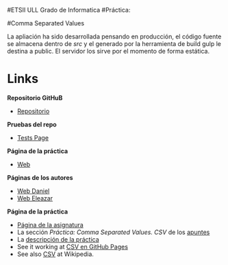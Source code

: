 #ETSII ULL Grado de Informatica 
#Práctica:

#Comma Separated Values

La apliación ha sido desarrollada pensando en producción, el código fuente se almacena dentro de _src_
y el generado por la herramienta de build gulp le destina a public. El servidor los sirve por el
momento de forma estática.

# Links

**Repositorio GitHuB**

* [Repositorio](https://github.com/EleDiaz/csv-prac1)

**Pruebas del repo**
* [Tests Page](http://elediaz.github.io/karma-y-travis-ele-daniel-1/test/index.html)

**Página de la práctica**

* [Web](https://ele-dani-csv-analizer.herokuapp.com/)

**Páginas de los autores**

* [Web Daniel](http://alu0100783230.github.io/)
* [Web Eleazar](http://elediaz.github.io/)

**Página de la práctica**

* [Página de la asignatura](https://campusvirtual.ull.es/1516/mod/page/view.php?id=177984)
* La sección *Práctica: Comma Separated Values. CSV* de los [apuntes](http://crguezl.github.io/pl-html/node11.html)
* La [descripción de la práctica](https://casianorodriguezleon.gitbooks.io/pl1516/content/practicas/csv.html)
* See it working at [CSV en GitHub Pages](http://crguezl.github.io/csv/)
* See also [CSV](http://en.wikipedia.org/wiki/Comma-separated_values) at Wikipedia.
